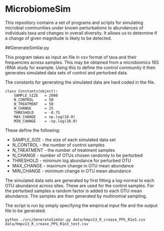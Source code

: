 # MicrobiomeSim

This repository contains a set of programs and scripts for simulating microbial communities under 
known perturbations to abundances of individuals taxa and changes in overall diversity. It allows 
us to determine if a change of given magnitude is likely to be detected. 

##GenerateSimVar.py

This program takes as input an file in csv format of taxa and their frequencies across samples. This 
may be obtained from a microbiomics 16S rRNA study for example. Using this to define the control 
community it then generates simulated data sets of control and perturbed data. 

The constants for generating the simulated data are hard coded in the file.

```
class Constants(object):
    SAMPLE_SIZE   = 2000
    N_CONTROL     = 50
    N_TREATMENT   = 50
    N_CHANGE      = 25
    THRESHOLD     = -8.75
    MAX_CHANGE    = np.log(10.0)
    MIN_CHANGE    = -np.log(10.0)
```

These define the following:

* SAMPLE_SIZE - the size of each simulated data set
* N_CONTROL - the number of control samples
* N_TREATMENT - the number of treatment samples
* N_CHANGE - number of OTUs chosen randomly to be perturbed
* THRESHOLD - minimum log abundance for perturbed OTU
* MAX_CHANGE - maximum change in OTU mean abundance
* MIN_CHANGE - minimum change in OTU mean abundance

The simulated data sets are generated by first fitting a log-normal to each OTU abundance across sites. These are used for the control samples. For the 
perturbed samples a random factor is added to each OTU mean abundance. The samples are then generated by multinomial sampling.

The script is run by simply specifying the empirical input file and the output file to be generated.

```
python ./src/GenerateSimVar.py data/hmpv13_R_crease_PPS_R1e3.csv data/hmpv13_R_crease_PPS_R1e3_test.csv
```
